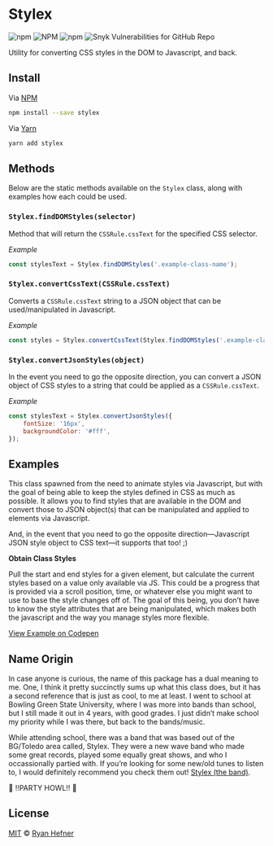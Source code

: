 # Stylex

![npm](https://img.shields.io/npm/v/stylex?style=flat-square)
![NPM](https://img.shields.io/npm/l/stylex?style=flat-square)
![npm](https://img.shields.io/npm/dt/stylex?style=flat-square)
![Snyk Vulnerabilities for GitHub Repo](https://img.shields.io/snyk/vulnerabilities/github/ryanhefner/stylex?style=flat-square)

Utility for converting CSS styles in the DOM to Javascript, and back.

## Install

Via [NPM](https://npmjs.com/package/stylex)

```sh
npm install --save stylex
```

Via [Yarn](https://yarnpkg.fyi/stylex)

```sh
yarn add stylex
```

## Methods

Below are the static methods available on the `Stylex` class, along with examples how
each could be used.

### `Stylex.findDOMStyles(selector)`

Method that will return the `CSSRule.cssText` for the specified CSS selector.

_Example_

```js
const stylesText = Stylex.findDOMStyles('.example-class-name');
```

### `Stylex.convertCssText(CSSRule.cssText)`

Converts a `CSSRule.cssText` string to a JSON object that can be used/manipulated
in Javascript.

_Example_

```js
const styles = Stylex.convertCssText(Stylex.findDOMStyles('.example-class-name'));
```

### `Stylex.convertJsonStyles(object)`

In the event you need to go the opposite direction, you can convert a JSON object
of CSS styles to a string that could be applied as a `CSSRule.cssText`.

_Example_

```js
const stylesText = Stylex.convertJsonStyles({
    fontSize: '16px',
    backgroundColor: '#fff',
});
```

## Examples

This class spawned from the need to animate styles via Javascript, but with the
goal of being able to keep the styles defined in CSS as much as possible. It allows
you to find styles that are available in the DOM and convert those to JSON object(s)
that can be manipulated and applied to elements via Javascript.

And, in the event that you need to go the opposite direction—Javascript JSON style object
to CSS text—it supports that too! ;)

__Obtain Class Styles__

Pull the start and end styles for a given element, but calculate the current styles
based on a value only available via JS. This could be a progress that is provided
via a scroll position, time, or whatever else you might want to use to base the style
changes off of. The goal of this being, you don’t have to know the style attributes that
are being manipulated, which makes both the javascript and the way you manage styles
more flexible.

[View Example on Codepen](https://codepen.io/ryanhefner/project/details/ALYdOn/)

## Name Origin

In case anyone is curious, the name of this package has a dual meaning to me.
One, I think it pretty succinctly sums up what this class does, but it has a second
reference that is just as cool, to me at least. I went to school at Bowling Green
State University, where I was more into bands than school, but I still made it out
in 4 years, with good grades. I just didn’t make school my priority while I was there,
but back to the bands/music.

While attending school, there was a band that was based out of the BG/Toledo area called, Stylex.
They were a new wave band who made some great records, played some equally great shows, and
who I occassionally partied with. If you’re looking for some new/old tunes to listen to,
I would definitely recommend you check them out! [Stylex (the band)](https://stylex.bandcamp.com).

🐺 !!PARTY HOWL!! 🐺

## License

[MIT](LICENSE) © [Ryan Hefner](https://www.ryanhefner.com)

